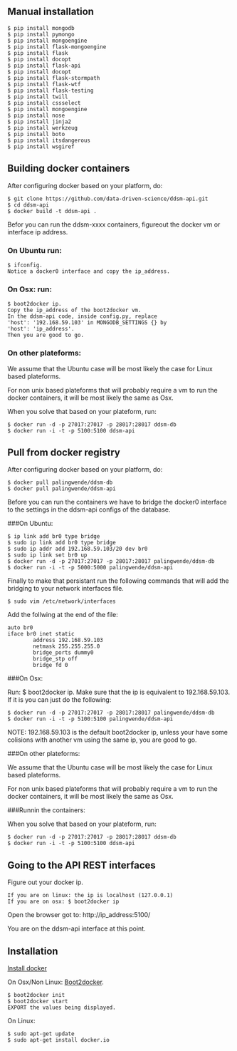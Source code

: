 ## Manual installation

    $ pip install mongodb
    $ pip install pymongo
    $ pip install mongoengine
    $ pip install flask-mongoengine
    $ pip install flask
    $ pip install docopt
    $ pip install flask-api
    $ pip install docopt
    $ pip install flask-stormpath
    $ pip install flask-wtf
    $ pip install flask-testing
    $ pip install twill
    $ pip install cssselect
    $ pip install mongoengine
    $ pip install nose
    $ pip install jinja2
    $ pip install werkzeug
    $ pip install boto
    $ pip install itsdangerous
    $ pip install wsgiref

## Building docker containers

After configuring docker based on your platform, do:

    $ git clone https://github.com/data-driven-science/ddsm-api.git
    $ cd ddsm-api
    $ docker build -t ddsm-api .

Befor you can run the ddsm-xxxx containers, figureout the docker vm 
or interface ip address.

### On Ubuntu run:

    $ ifconfig.
    Notice a docker0 interface and copy the ip_address.

### On Osx: run: 

    $ boot2docker ip.
    Copy the ip_address of the boot2docker vm.
    In the ddsm-api code, inside config.py, replace 
    'host': '192.168.59.103' in MONGODB_SETTINGS {} by
    'host': 'ip_address'.
    Then you are good to go.

### On other plateforms:

We assume that the Ubuntu case will be most likely the case for Linux
based plateforms. 

For non unix based plateforms that will probably
require a vm to run the docker containers, it will be most likely the 
same as Osx.

When you solve that based on your plateform, run:

    $ docker run -d -p 27017:27017 -p 28017:28017 ddsm-db
    $ docker run -i -t -p 5100:5100 ddsm-api

## Pull from docker registry

After configuring docker based on your platform, do:

    $ docker pull palingwende/ddsm-db
    $ docker pull palingwende/ddsm-api

Before you can run the containers we have to bridge the docker0 
interface to the settings in the ddsm-api configs of the database.

###On Ubuntu:

    $ ip link add br0 type bridge
    $ sudo ip link add br0 type bridge
    $ sudo ip addr add 192.168.59.103/20 dev br0
    $ sudo ip link set br0 up
    $ docker run -d -p 27017:27017 -p 28017:28017 palingwende/ddsm-db
    $ docker run -i -t -p 5000:5000 palingwende/ddsm-api

Finally to make that persistant run the following commands that will 
add the bridging to your network interfaces file.

    $ sudo vim /etc/network/interfaces

Add the follwing at the end of the file:

    auto br0
    iface br0 inet static
            address 192.168.59.103
            netmask 255.255.255.0
            bridge_ports dummy0
            bridge_stp off
            bridge fd 0

###On Osx:

Run: $ boot2docker ip.
Make sure that the ip is equivalent to 192.168.59.103. If it is
you can just do the following:

    $ docker run -d -p 27017:27017 -p 28017:28017 palingwende/ddsm-db
    $ docker run -i -t -p 5100:5100 palingwende/ddsm-api

NOTE: 192.168.59.103 is the default boot2docker ip, unless your have
some colisions with another vm using the same ip, you are good to go.

###On other plateforms:

We assume that the Ubuntu case will be most likely the case for Linux
based plateforms. 

For non unix based plateforms that will probably
require a vm to run the docker containers, it will be most likely the 
same as Osx.

###Runnin the containers:

When you solve that based on your plateform, run:

    $ docker run -d -p 27017:27017 -p 28017:28017 ddsm-db
    $ docker run -i -t -p 5100:5100 ddsm-api

## Going to the API REST interfaces

Figure out your docker ip.

    If you are on linux: the ip is localhost (127.0.0.1)
    If you are on osx: $ boot2docker ip

Open the browser got to: http://ip_address:5100/

You are on the ddsm-api interface at this point.

## Installation
[Install docker][official]

On Osx/Non Linux: [Boot2docker][boot2docker].
        
    $ boot2docker init
    $ boot2docker start
    EXPORT the values being displayed.
    
On Linux:
        
    $ sudo apt-get update
    $ sudo apt-get install docker.io

[official]: https://docs.docker.com/installation/
[boot2docker]: https://github.com/boot2docker/osx-installer/releases/tag/v1.5.0